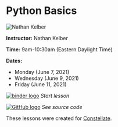 # Python Basics
![Nathan Kelber](https://s3.amazonaws.com/org.jstor.labs/2021/02/Nathan300.png)

**Instructor:** Nathan Kelber

**Time:** 9am-10:30am (Eastern Daylight Time)

**Dates:** 
* Monday (June 7, 2021)
* Wednesday (June 9, 2021)
* Friday (June 11, 2021)

[![binder logo](https://static.mybinder.org/badge_logo.svg)](https://binder.constellate.org/v2/gh/ithaka/tdm-notebooks/master?) *Start lesson*

[![GitHub logo](https://ithaka-labs.s3.amazonaws.com/static-files/images/tdm/tdmdocs/github-logo.png)](https://github.com/ithaka/tdm-notebooks) *See source code*

These lessons were created for [Constellate](https://constellate.org).